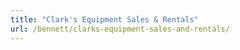 ```yaml
---
title: "Clark's Equipment Sales & Rentals"
url: /bennett/clarks-equipment-sales-and-rentals/
---
```

